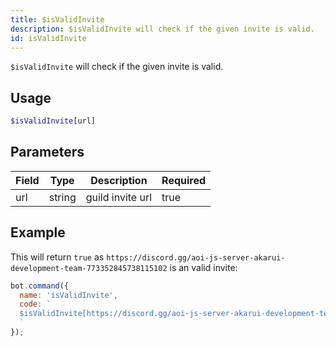 ```yaml
---
title: $isValidInvite 
description: $isValidInvite will check if the given invite is valid.
id: isValidInvite
---
```


`$isValidInvite` will check if the given invite is valid.

## Usage

```php
$isValidInvite[url]
```

## Parameters 


| Field | Type   | Description      | Required |
| ----- | ------ | ---------------- | -------- |
| url   | string | guild invite url | true      |


## Example

This will return `true` as `https://discord.gg/aoi-js-server-akarui-development-team-773352845738115102` is an valid invite:

```javascript
bot.command({
  name: 'isValidInvite',
  code: `
  $isValidInvite[https://discord.gg/aoi-js-server-akarui-development-team-773352845738115102]
  `
});
```
